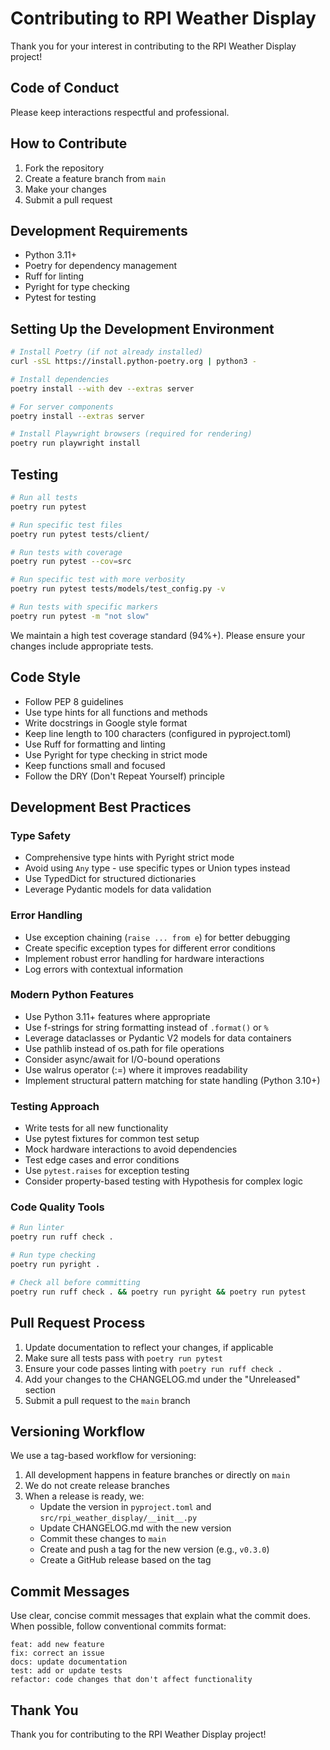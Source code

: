 # Contributing to RPI Weather Display

Thank you for your interest in contributing to the RPI Weather Display project!

## Code of Conduct

Please keep interactions respectful and professional.

## How to Contribute

1. Fork the repository
2. Create a feature branch from `main`
3. Make your changes
4. Submit a pull request

## Development Requirements

- Python 3.11+
- Poetry for dependency management
- Ruff for linting
- Pyright for type checking
- Pytest for testing

## Setting Up the Development Environment

```bash
# Install Poetry (if not already installed)
curl -sSL https://install.python-poetry.org | python3 -

# Install dependencies
poetry install --with dev --extras server

# For server components
poetry install --extras server

# Install Playwright browsers (required for rendering)
poetry run playwright install
```

## Testing

```bash
# Run all tests
poetry run pytest

# Run specific test files
poetry run pytest tests/client/

# Run tests with coverage
poetry run pytest --cov=src

# Run specific test with more verbosity
poetry run pytest tests/models/test_config.py -v

# Run tests with specific markers
poetry run pytest -m "not slow"
```

We maintain a high test coverage standard (94%+). Please ensure your changes include appropriate tests.

## Code Style

- Follow PEP 8 guidelines
- Use type hints for all functions and methods
- Write docstrings in Google style format
- Keep line length to 100 characters (configured in pyproject.toml)
- Use Ruff for formatting and linting
- Use Pyright for type checking in strict mode
- Keep functions small and focused
- Follow the DRY (Don't Repeat Yourself) principle

## Development Best Practices

### Type Safety
- Comprehensive type hints with Pyright strict mode
- Avoid using `Any` type - use specific types or Union types instead
- Use TypedDict for structured dictionaries
- Leverage Pydantic models for data validation

### Error Handling
- Use exception chaining (`raise ... from e`) for better debugging
- Create specific exception types for different error conditions
- Implement robust error handling for hardware interactions
- Log errors with contextual information

### Modern Python Features
- Use Python 3.11+ features where appropriate
- Use f-strings for string formatting instead of `.format()` or `%`
- Leverage dataclasses or Pydantic V2 models for data containers
- Use pathlib instead of os.path for file operations
- Consider async/await for I/O-bound operations
- Use walrus operator (:=) where it improves readability
- Implement structural pattern matching for state handling (Python 3.10+)

### Testing Approach
- Write tests for all new functionality
- Use pytest fixtures for common test setup
- Mock hardware interactions to avoid dependencies
- Test edge cases and error conditions
- Use `pytest.raises` for exception testing
- Consider property-based testing with Hypothesis for complex logic

### Code Quality Tools
```bash
# Run linter
poetry run ruff check .

# Run type checking
poetry run pyright .

# Check all before committing
poetry run ruff check . && poetry run pyright && poetry run pytest
```

## Pull Request Process

1. Update documentation to reflect your changes, if applicable
2. Make sure all tests pass with `poetry run pytest`
3. Ensure your code passes linting with `poetry run ruff check .`
4. Add your changes to the CHANGELOG.md under the "Unreleased" section
5. Submit a pull request to the `main` branch

## Versioning Workflow

We use a tag-based workflow for versioning:

1. All development happens in feature branches or directly on `main`
2. We do not create release branches
3. When a release is ready, we:
   - Update the version in `pyproject.toml` and `src/rpi_weather_display/__init__.py`
   - Update CHANGELOG.md with the new version
   - Commit these changes to `main`
   - Create and push a tag for the new version (e.g., `v0.3.0`)
   - Create a GitHub release based on the tag

## Commit Messages

Use clear, concise commit messages that explain what the commit does. When possible, follow conventional commits format:

```
feat: add new feature
fix: correct an issue
docs: update documentation
test: add or update tests
refactor: code changes that don't affect functionality
```

## Thank You

Thank you for contributing to the RPI Weather Display project!
